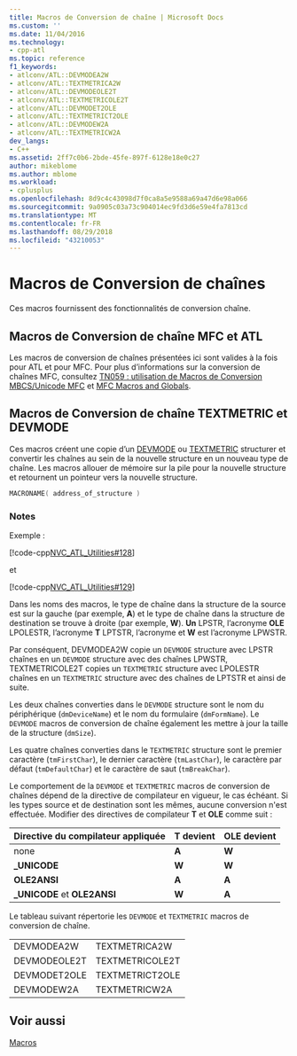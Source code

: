 ```yaml
---
title: Macros de Conversion de chaîne | Microsoft Docs
ms.custom: ''
ms.date: 11/04/2016
ms.technology:
- cpp-atl
ms.topic: reference
f1_keywords:
- atlconv/ATL::DEVMODEA2W
- atlconv/ATL::TEXTMETRICA2W
- atlconv/ATL::DEVMODEOLE2T
- atlconv/ATL::TEXTMETRICOLE2T
- atlconv/ATL::DEVMODET2OLE
- atlconv/ATL::TEXTMETRICT2OLE
- atlconv/ATL::DEVMODEW2A
- atlconv/ATL::TEXTMETRICW2A
dev_langs:
- C++
ms.assetid: 2ff7c0b6-2bde-45fe-897f-6128e18e0c27
author: mikeblome
ms.author: mblome
ms.workload:
- cplusplus
ms.openlocfilehash: 8d9c4c43098d7f0ca8a5e9588a69a47d6e98a066
ms.sourcegitcommit: 9a0905c03a73c904014ec9fd3d6e59e4fa7813cd
ms.translationtype: MT
ms.contentlocale: fr-FR
ms.lasthandoff: 08/29/2018
ms.locfileid: "43210053"
---
```

# <a name="string-conversion-macros"></a>Macros de Conversion de chaînes

Ces macros fournissent des fonctionnalités de conversion chaîne.  
 
##  <a name="atl_and_mfc_string_conversion_macros"></a>  Macros de Conversion de chaîne MFC et ATL

Les macros de conversion de chaînes présentées ici sont valides à la fois pour ATL et pour MFC. Pour plus d’informations sur la conversion de chaînes MFC, consultez [TN059 : utilisation de Macros de Conversion MBCS/Unicode MFC](../../mfc/tn059-using-mfc-mbcs-unicode-conversion-macros.md) et [MFC Macros and Globals](../../mfc/reference/mfc-macros-and-globals.md).

##  <a name="devmode_and_textmetric_string_conversion_macros"></a>  Macros de Conversion de chaîne TEXTMETRIC et DEVMODE

Ces macros créent une copie d’un [DEVMODE](/windows/desktop/api/wingdi/ns-wingdi-_devicemodea) ou [TEXTMETRIC](/windows/desktop/api/wingdi/ns-wingdi-tagtextmetrica) structurer et convertir les chaînes au sein de la nouvelle structure en un nouveau type de chaîne. Les macros allouer de mémoire sur la pile pour la nouvelle structure et retournent un pointeur vers la nouvelle structure.  
  
```cpp
MACRONAME( address_of_structure )
```  
  
### <a name="remarks"></a>Notes

Exemple :  
  
[!code-cpp[NVC_ATL_Utilities#128](../../atl/codesnippet/cpp/string-conversion-macros_1.cpp)]  
  
et  
  
[!code-cpp[NVC_ATL_Utilities#129](../../atl/codesnippet/cpp/string-conversion-macros_2.cpp)]  
  
Dans les noms des macros, le type de chaîne dans la structure de la source est sur la gauche (par exemple, **A**) et le type de chaîne dans la structure de destination se trouve à droite (par exemple, **W**). **Un** LPSTR, l’acronyme **OLE** LPOLESTR, l’acronyme **T** LPTSTR, l’acronyme et **W** est l’acronyme LPWSTR.  
  
Par conséquent, DEVMODEA2W copie un `DEVMODE` structure avec LPSTR chaînes en un `DEVMODE` structure avec des chaînes LPWSTR, TEXTMETRICOLE2T copies un `TEXTMETRIC` structure avec LPOLESTR chaînes en un `TEXTMETRIC` structure avec des chaînes de LPTSTR et ainsi de suite.  
  
Les deux chaînes converties dans le `DEVMODE` structure sont le nom du périphérique (`dmDeviceName`) et le nom du formulaire (`dmFormName`). Le `DEVMODE` macros de conversion de chaîne également les mettre à jour la taille de la structure (`dmSize`).  
  
Les quatre chaînes converties dans le `TEXTMETRIC` structure sont le premier caractère (`tmFirstChar`), le dernier caractère (`tmLastChar`), le caractère par défaut (`tmDefaultChar`) et le caractère de saut (`tmBreakChar`).
  
Le comportement de la `DEVMODE` et `TEXTMETRIC` macros de conversion de chaînes dépend de la directive de compilateur en vigueur, le cas échéant. Si les types source et de destination sont les mêmes, aucune conversion n'est effectuée. Modifier des directives de compilateur **T** et **OLE** comme suit :  
  
|Directive du compilateur appliquée|T devient|OLE devient|  
|----------------------------------|---------------|-----------------|  
|none|**A**|**W**|  
|**\_UNICODE**|**W**|**W**|  
|**OLE2ANSI**|**A**|**A**|  
|**\_UNICODE** et **OLE2ANSI**|**W**|**A**|  
  
 Le tableau suivant répertorie les `DEVMODE` et `TEXTMETRIC` macros de conversion de chaîne.  
  
|||  
|-|-|  
|DEVMODEA2W|TEXTMETRICA2W|  
|DEVMODEOLE2T|TEXTMETRICOLE2T|  
|DEVMODET2OLE|TEXTMETRICT2OLE|  
|DEVMODEW2A|TEXTMETRICW2A|  

## <a name="see-also"></a>Voir aussi

[Macros](../../atl/reference/atl-macros.md)
